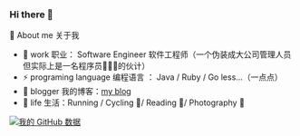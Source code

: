 ### Hi there 👋

🌱 About me 关于我

- 💼 work 职业： Software Engineer 软件工程师（一个伪装成大公司管理人员但实际上是一名程序员👨🏻‍💻的伙计）
- ⚡ programing language 编程语言 ： Java / Ruby / Go less...（一点点）
- 📖 blogger 我的博客：[my blog](http://www.phoenixblog.cn/) 
- 🏃 life 生活：Running / Cycling 🚴/ Reading 📖/ Photography 📸


[![我的 GitHub 数据](https://github-readme-stats.vercel.app/api?username=xiao2shiqi)](https://github.com/xiao2shiqi)
